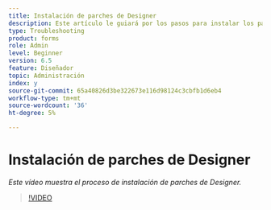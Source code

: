 ```yaml
---
title: Instalación de parches de Designer
description: Este artículo le guiará por los pasos para instalar los parches de AEM Forms Designer
type: Troubleshooting
product: forms
role: Admin
level: Beginner
version: 6.5
feature: Diseñador
topic: Administración
index: y
source-git-commit: 65a40826d3be322673e116d98124c3cbfb1d6eb4
workflow-type: tm+mt
source-wordcount: '36'
ht-degree: 5%

---
```



# Instalación de parches de Designer

*Este vídeo muestra el proceso de instalación de parches de Designer.*

>[!VIDEO](https://video.tv.adobe.com/v/335504?quality=9&learn=on)

